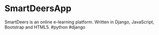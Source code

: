 # SmartDeersApp
SmartDeers is an online e-learning platform.
Written in Django, JavaScript, Bootstrap and HTML5.
#python #django
